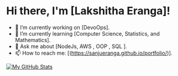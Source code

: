 # Hi there, I'm [Lakshitha Eranga]!

- 🔭 I’m currently working on [DevoOps].
- 🌱 I’m currently learning [Computer Science, Statistics, and Mathematics].
- 💬 Ask me about [NodeJs, AWS , OOP , SQL ].
- 📫 How to reach me: [(https://sanjueranga.github.io/portfolio/)].


[![My GitHub Stats](https://github-readme-stats.vercel.app/api?sanjueranga=your-sanjueranga&show_icons=true&theme=radical)](https://github.com/sanjueranga)

